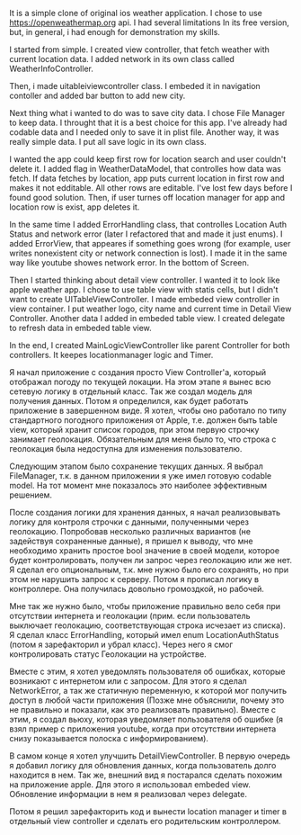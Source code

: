 It is  a simple clone of original ios weather application. 
I chose to use https://openweathermap.org api. I had several limitations In its free version, but, in general, i had enough for demonstration my skills.

I started from simple. I created view controller, that fetch weather with current location data. I added network in its own class called WeatherInfoController.

Then, i made uitableiviewcontroller class. I embeded it in navigation contoller and added bar button to add new city. 

Next thing what i wanted to do was to save city data. I chose File Manager to keep data. I throught that it is a best choice for this app. I've already had codable data and I needed only to save it in plist file. Another way, it was really simple data. I put all save logic in its own class. 

I wanted the app could keep first row for location search and user couldn't delete it. I added flag in WeatherDataModel, that controlles how data was fetch. If data fetches by location, app puts current location in first row and makes it not edditable. All other rows are editable. I've lost few days before I found good solution. Then, if user turnes off location manager for app and location row is exist, app deletes it. 

In the same time I added ErrorHandling class, that controlles Location Auth Status and network error (later I refactored that and made it just enums). I added ErrorView, that appeares if something goes wrong (for example, user writes nonexistent city or network connection is lost). I made it in the same way like youtube showes network error. In the bottom of Screen.

Then I started thinking about detail view controller. I wanted it to look like apple weather app. I chose to use table view with statis cells, but I didn't want to create UITableViewController. I made embeded view controller in view container. I put weather logo, city name and current time in Detail View Controller. Another data I added in embeded table view. I created delegate to refresh data in embeded table view.

In the end, I created MainLogicViewController like parent Controller for both controllers. It keepes locationmanager logic and Timer. 


Я начал приложение с создания просто View Controller'a, который отображал погоду по текущей локации. На этом этапе я вынес всю сетевую логику в отдельный класс. Так же создал модель для получения данных. 
Потом я определился, как будет работать приложение в завершенном виде. Я хотел, чтобы оно работало по типу стандартного погодного приложения от Apple, т.е. должен быть table view, который хранит список городов, при этом первую строчку занимает геолокация. Обязательным для меня было то, что строка с геолокация была недоступна для изменения пользователю. 

Следующим этапом было сохранение текущих данных. Я выбрал FileManager, т.к. в данном приложении я уже имел готовую codable model. На тот момент мне показалось это наиболее эффективным решением. 

После создания логики для хранения данных, я начал реализовывать логику для контроля строчки с данными, полученными через геолокацию. Попробовав несколько различных вариантов (не задействуя сохраненные данные), я пришел к выводу, что мне необходимо хранить простое bool значение в своей модели, которое будет контролировать, получен ли запрос через геолокацию или же нет. Я сделал его опциональным, т.к. мне нужно было его сохранять, но при этом не нарушить запрос к серверу. Потом я прописал логику в контроллере. Она получилась довольно громоздкой, но рабочей. 

Мне так же нужно было, чтобы приложение правильно вело себя при отсутствии интернета и геолокации (прим. если пользователь выключает геолокацию, соответствующая строка исчезает из списка). Я сделал класс  ErrorHandling, который имел enum LocationAuthStatus (потом я зарефакторил и убрал класс). Через него я смог контролировать статус Геолокации на устройстве. 

Вместе с этим, я хотел уведомлять пользователя об ошибках, которые возникают с интернетом или с запросом. Для этого я сделал NetworkError, а так же статичную переменную, к которой мог получить доступ в любой части приложения (Позже мне объяснили, почему это не правильно и показали, как это реализовать правильно). Вместе с этим, я создал вьюху, которая уведомляет пользователя об ошибке (я взял пример с приложения youtube, когда при отсутствии интернета снизу показывается полоска с информированием).


В самом конце я хотел  улучшить DetailViewController. В первую очередь я добавил логику для обновления данных, когда пользователь долго находится в нем. Так же, внешний вид я постарался сделать похожим на приложение apple. Для этого я использовал embeded view. Обновление информации в нем я реализовал через delegate.

Потом я решил зарефакторить код и вынести location manager и timer  в отдельный view controller и сделать его родительским контроллером.





 



